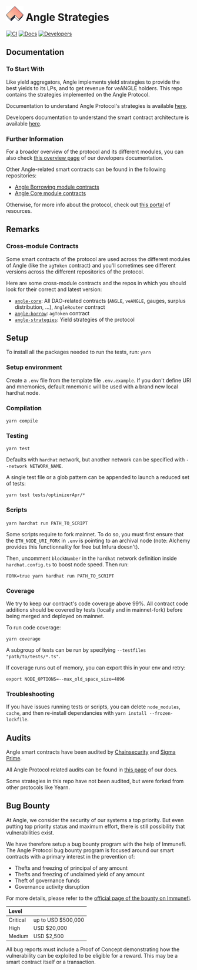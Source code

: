 # <img src="logo.svg" alt="Angle Strategies" height="40px"> Angle Strategies

[![CI](https://github.com/AngleProtocol/angle-strategies/workflows/CI/badge.svg)](https://github.com/AngleProtocol/angle-strategies/actions?query=workflow%3ACI)
[![Docs](https://img.shields.io/badge/docs-%F0%9F%93%84-blue)](https://docs.angle.money/angle-core-module/lending)
[![Developers](https://img.shields.io/badge/developers-%F0%9F%93%84-pink)](https://developers.angle.money/core-module-contracts/smart-contracts-docs/strategies)

## Documentation

### To Start With

Like yield aggregators, Angle implements yield strategies to provide the best yields to its LPs, and to get revenue for veANGLE holders. This repo contains the strategies implemented on the Angle Protocol.

Documentation to understand Angle Protocol's strategies is available [here](https://docs.angle.money/angle-core-module/lending).

Developers documentation to understand the smart contract architecture is available [here](https://developers.angle.money/core-module-contracts/smart-contracts-docs/adapters).

### Further Information

For a broader overview of the protocol and its different modules, you can also check [this overview page](https://developers.angle.money) of our developers documentation.

Other Angle-related smart contracts can be found in the following repositories:

- [Angle Borrowing module contracts](https://github.com/AngleProtocol/angle-borrow)
- [Angle Core module contracts](https://github.com/AngleProtocol/angle-core)

Otherwise, for more info about the protocol, check out [this portal](https://linktr.ee/angleprotocol) of resources.

## Remarks

### Cross-module Contracts

Some smart contracts of the protocol are used across the different modules of Angle (like the `agToken` contract) and you'll sometimes see different versions across the different repositories of the protocol.

Here are some cross-module contracts and the repos in which you should look for their correct and latest version:

- [`angle-core`](https://github.com/AngleProtocol/angle-core): All DAO-related contracts (`ANGLE`, `veANGLE`, gauges, surplus distribution, ...), `AngleRouter` contract
- [`angle-borrow`](https://github.com/AngleProtocol/angle-borrow): `agToken` contract
- [`angle-strategies`](https://github.com/AngleProtocol/angle-strategies): Yield strategies of the protocol

## Setup

To install all the packages needed to run the tests, run:
`yarn`

### Setup environment

Create a `.env` file from the template file `.env.example`.
If you don't define URI and mnemonics, default mnemonic will be used with a brand new local hardhat node.

### Compilation

```shell
yarn compile
```

### Testing

```shell
yarn test
```

Defaults with `hardhat` network, but another network can be specified with `--network NETWORK_NAME`.

A single test file or a glob pattern can be appended to launch a reduced set of tests:

```shell
yarn test tests/optimizerApr/*
```

### Scripts

`yarn hardhat run PATH_TO_SCRIPT`

Some scripts require to fork mainnet. To do so, you must first ensure that the `ETH_NODE_URI_FORK` in `.env` is pointing to an archival node (note: Alchemy provides this functionnality for free but Infura doesn't).

Then, uncomment `blockNumber` in the `hardhat` network definition inside `hardhat.config.ts` to boost node speed.
Then run:

```shell
FORK=true yarn hardhat run PATH_TO_SCRIPT
```

### Coverage

We try to keep our contract's code coverage above 99%. All contract code additions should be covered by tests (locally and in mainnet-fork) before being merged and deployed on mainnet.

To run code coverage:

```shell
yarn coverage
```

A subgroup of tests can be run by specifying `--testfiles "path/to/tests/*.ts"`.

If coverage runs out of memory, you can export this in your env and retry:

```shell
export NODE_OPTIONS=--max_old_space_size=4096
```

### Troubleshooting

If you have issues running tests or scripts, you can delete `node_modules`, `cache`, and then re-install dependancies with `yarn install --frozen-lockfile`.

## Audits

Angle smart contracts have been audited by [Chainsecurity](https://docs.angle.money/resources/audits#chainsecurity-july-october-2021) and [Sigma Prime](https://docs.angle.money/resources/audits#sigma-prime-july-october-2021).

All Angle Protocol related audits can be found in [this page](https://docs.angle.money/resources/audits) of our docs.

Some strategies in this repo have not been audited, but were forked from other protocols like Yearn.

## Bug Bounty

At Angle, we consider the security of our systems a top priority. But even putting top priority status and maximum effort, there is still possibility that vulnerabilities exist.

We have therefore setup a bug bounty program with the help of Immunefi. The Angle Protocol bug bounty program is focused around our smart contracts with a primary interest in the prevention of:

- Thefts and freezing of principal of any amount
- Thefts and freezing of unclaimed yield of any amount
- Theft of governance funds
- Governance activity disruption

For more details, please refer to the [official page of the bounty on Immunefi](https://immunefi.com/bounty/angleprotocol/).

| Level    |                     |
| :------- | :------------------ |
| Critical | up to USD \$500,000 |
| High     | USD \$20,000        |
| Medium   | USD \$2,500         |

All bug reports must include a Proof of Concept demonstrating how the vulnerability can be exploited to be eligible for a reward. This may be a smart contract itself or a transaction.
